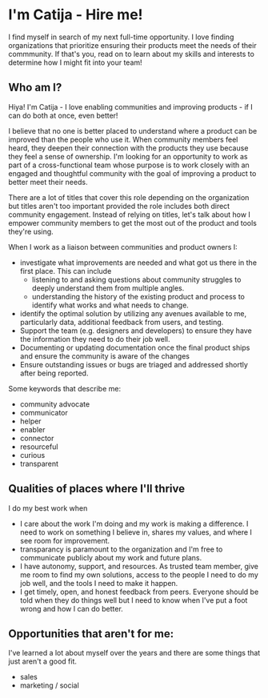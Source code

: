 # I'm Catija - Hire me!

I find myself in search of my next full-time opportunity. I love finding organizations that prioritize ensuring their products meet the needs of their commmunity. If that's you, read on to learn about my skills and interests to determine how I might fit into your team!

## Who am I?

Hiya! I'm Catija - I love enabling communities and improving products - if I can do both at once, even better!

I believe that no one is better placed to understand where a product can be improved than the people who use it. When community members feel heard, they deepen their connection with the products they use because they feel a sense of ownership. I'm looking for an opportunity to work as part of a cross-functional team whose purpose is to work closely with an engaged and thoughtful community with the goal of improving a product to better meet their needs.

There are a lot of titles that cover this role depending on the organization but titles aren't too important provided the role includes both direct community engagement. Instead of relying on titles, let's talk about how I empower community members to get the most out of the product and tools they're using.

When I work as a liaison between communities and product owners I: 

- investigate what improvements are needed and what got us there in the first place. This can include
  - listening to and asking questions about community struggles to deeply understand them from multiple angles.
  - understanding the history of the existing product and process to identify what works and what needs to change.
- identify the optimal solution by utilizing any avenues available to me, particularly data, additional feedback from users, and testing.
- Support the team (e.g. designers and developers) to ensure they have the information they need to do their job well.
- Documenting or updating documentation once the final product ships and ensure the community is aware of the changes
- Ensure outstanding issues or bugs are triaged and addressed shortly after being reported.

Some keywords that describe me:

- community advocate
- communicator
- helper
- enabler
- connector
- resourceful
- curious
- transparent


## Qualities of places where I'll thrive

I do my best work when 

- I care about the work I'm doing and my work is making a difference. I need to work on something I believe in, shares my values, and where I see room for improvement. 
- transparancy is paramount to the organization and I'm free to communicate publicly about my work and future plans.
- I have autonomy, support, and resources. As trusted team member, give me room to find my own solutions, access to the people I need to do my job well, and the tools I need to make it happen.
- I get timely, open, and honest feedback from peers. Everyone should be told when they do things well but I need to know when I've put a foot wrong and how I can do better.

## Opportunities that aren't for me:

I've learned a lot about myself over the years and there are some things that just aren't a good fit. 

- sales
- marketing / social
